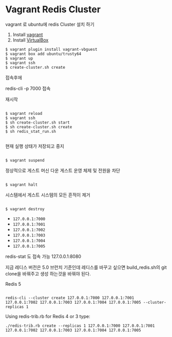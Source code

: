 Vagrant Redis Cluster
=====================

vagrant 로 ubuntu에 redis Cluster 설치 하기
1. Install [vagrant](http://www.vagrantup.com/)
1. Install [VirtualBox](https://www.virtualbox.org/wiki/Downloads)

```
$ vagrant plugin install vagrant-vbguest
$ vagrant box add ubuntu/trusty64
$ vagrant up
$ vagrant ssh
$ create-cluster.sh create

```

접속후에 

redis-cli -p 7000 접속


재시작
 
```

$ vagrant reload
$ vagrant ssh
$ sh create-cluster.sh start
$ sh create-cluster.sh create
$ sh redis_stat_run.sh


```

현재 실행 상태가 저장되고 중지
 
```

$ vagrant suspend

```
정상적으로 게스트 머신 다운 게스트 운영 체제 및 전원을 차단

```

$ vagrant halt

```
시스템에서 게스트 시스템의 모든 흔적이 제거

```

$ vagrant destroy

```
* `127.0.0.1:7000`
* `127.0.0.1:7001`
* `127.0.0.1:7002`
* `127.0.0.1:7003`
* `127.0.0.1:7004`
* `127.0.0.1:7005`

redis-stat 도 접속 가능 127.0.0.1:8080

지금 레디스 버전은 5.0 브런치 기준인데 레디스를 바꾸고 싶으면 build_redis.sh의 git clone을 바꿔주고 생성 하는것을 바꿔야 된다.



Redis 5

```

redis-cli --cluster create 127.0.0.1:7000 127.0.0.1:7001 127.0.0.1:7002 127.0.0.1:7003 127.0.0.1:7004 127.0.0.1:7005 --cluster-replicas 1

``` 

Using redis-trib.rb for Redis 4 or 3 type:

```
./redis-trib.rb create --replicas 1 127.0.0.1:7000 127.0.0.1:7001 127.0.0.1:7002 127.0.0.1:7003 127.0.0.1:7004 127.0.0.1:7005

``` 

